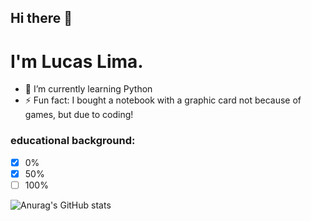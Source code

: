 ## Hi there 👋
# I'm Lucas Lima.
- 🌱 I’m currently learning Python
- ⚡ Fun fact: I bought a notebook with a graphic card not because of games, but due to coding!

### educational background:

- [x] 0%
- [x] 50%
- [ ] 100%

![Anurag's GitHub stats](https://github-readme-stats.vercel.app/api?username=mibasFerraz&show_icons=true&theme=maroongold)
<!--
**mibasFerraz/mibasFerraz** is a ✨ _special_ ✨ repository because its `README.md` (this file) appears on your GitHub profile.

Here are some ideas to get you started:

- 🔭 I’m currently working on ...
- 🌱 I’m currently learning ...
- 👯 I’m looking to collaborate on ...
- 🤔 I’m looking for help with ...
- 💬 Ask me about ...
- 📫 How to reach me: ...
- 😄 Pronouns: ...
- ⚡ Fun fact: ...
-->
